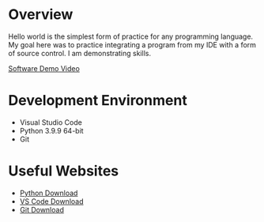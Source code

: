 # Overview

Hello world is the simplest form of practice for any programming language. My goal here was to practice integrating a program from my IDE with a form of source control. I am demonstrating skills.

[Software Demo Video](http://youtube.link.goes.here)

# Development Environment

* Visual Studio Code
* Python 3.9.9 64-bit
* Git

# Useful Websites


* [Python Download](https://www.python.org/downloads/)
* [VS Code Download](https://code.visualstudio.com/download)
* [Git Download](https://git-scm.com/downloads)